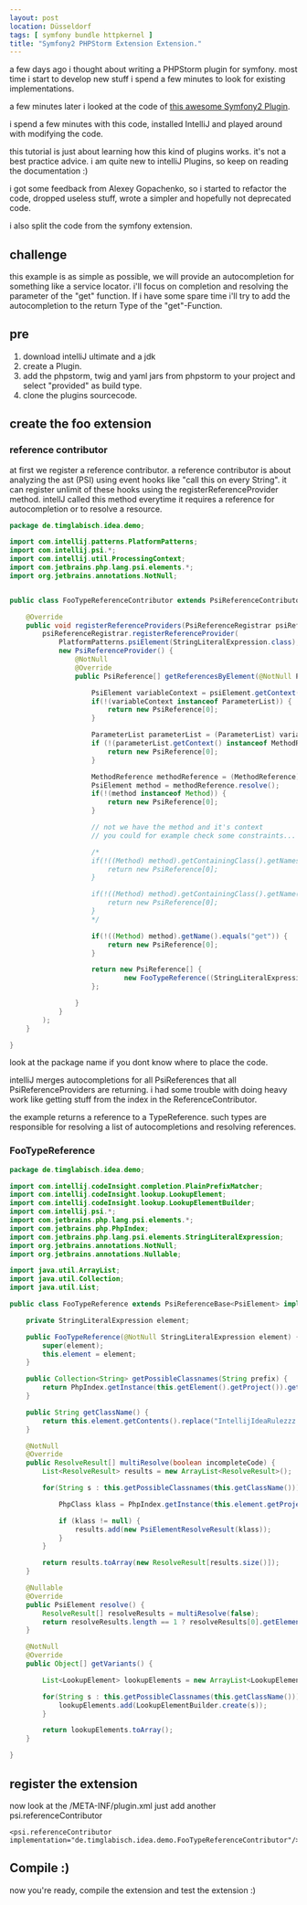 ```yaml
---
layout: post
location: Düsseldorf
tags: [ symfony bundle httpkernel ]
title: "Symfony2 PHPStorm Extension Extension."
---
```


a few days ago i thought about writing a PHPStorm plugin for symfony.
most time i start to develop new stuff i spend a few minutes to look for existing implementations.

a few minutes later i looked at the code of [this awesome Symfony2 Plugin](https://github.com/Haehnchen/idea-php-symfony2-plugin).

i spend a few minutes with this code, installed IntelliJ and played around with modifying the code.

this tutorial is just about learning how this kind of plugins works. it's not a best practice advice.
i am quite new to intelliJ Plugins, so keep on reading the documentation :)

i got some feedback from Alexey Gopachenko, so i started to
refactor the code, dropped useless stuff, wrote a simpler and hopefully not deprecated code.

i also split the code from the symfony extension.

## challenge
this example is as simple as possible, we will provide an autocompletion for something like a service locator.
i'll focus on completion and resolving the parameter of the "get" function.
If i have some spare time i'll try to add the autocompletion to the return Type of the "get"-Function.

## pre
1. download intelliJ ultimate and a jdk
2. create a Plugin.
3. add the phpstorm, twig and yaml jars from phpstorm to your project and select "provided" as build type.
4. clone the plugins sourcecode.


## create the foo extension

### reference contributor
at first we register a reference contributor.
a reference contributor is about analyzing the ast (PSI) using event hooks like "call this on every String".
it can register unlimit of these hooks using the registerReferenceProvider method.
intellJ called this method everytime it requires a reference for autocompletion or to resolve a resource.

```java
package de.timglabisch.idea.demo;

import com.intellij.patterns.PlatformPatterns;
import com.intellij.psi.*;
import com.intellij.util.ProcessingContext;
import com.jetbrains.php.lang.psi.elements.*;
import org.jetbrains.annotations.NotNull;


public class FooTypeReferenceContributor extends PsiReferenceContributor {

    @Override
    public void registerReferenceProviders(PsiReferenceRegistrar psiReferenceRegistrar) {
        psiReferenceRegistrar.registerReferenceProvider(
            PlatformPatterns.psiElement(StringLiteralExpression.class),
            new PsiReferenceProvider() {
                @NotNull
                @Override
                public PsiReference[] getReferencesByElement(@NotNull PsiElement psiElement, @NotNull ProcessingContext processingContext) {

                    PsiElement variableContext = psiElement.getContext();
                    if(!(variableContext instanceof ParameterList)) {
                        return new PsiReference[0];
                    }

                    ParameterList parameterList = (ParameterList) variableContext;
                    if (!(parameterList.getContext() instanceof MethodReference)) {
                        return new PsiReference[0];
                    }

                    MethodReference methodReference = (MethodReference) parameterList.getContext();
                    PsiElement method = methodReference.resolve();
                    if(!(method instanceof Method)) {
                        return new PsiReference[0];
                    }

                    // not we have the method and it's context
                    // you could for example check some constraints...

                    /*
                    if(!((Method) method).getContainingClass().getNamespaceName().equals("\\Tg\\BlogBundle\\DependencyInjection\\")) {
                        return new PsiReference[0];
                    }

                    if(!((Method) method).getContainingClass().getName().equals("TgBlogExtension")) {
                        return new PsiReference[0];
                    }
                    */

                    if(!((Method) method).getName().equals("get")) {
                        return new PsiReference[0];
                    }

                    return new PsiReference[] {
                            new FooTypeReference((StringLiteralExpression) psiElement)
                    };

                }
            }
        );
    }

}

```

look at the package name if you dont know where to place the code.

intelliJ merges autocompletions for all PsiReferences that all PsiReferenceProviders are returning.
i had some trouble with doing heavy work like getting stuff from the index in the ReferenceContributor.

the example returns a reference to a TypeReference.
such types are responsible for resolving a list of autocompletions and resolving references.

### FooTypeReference

```java
package de.timglabisch.idea.demo;

import com.intellij.codeInsight.completion.PlainPrefixMatcher;
import com.intellij.codeInsight.lookup.LookupElement;
import com.intellij.codeInsight.lookup.LookupElementBuilder;
import com.intellij.psi.*;
import com.jetbrains.php.lang.psi.elements.*;
import com.jetbrains.php.PhpIndex;
import com.jetbrains.php.lang.psi.elements.StringLiteralExpression;
import org.jetbrains.annotations.NotNull;
import org.jetbrains.annotations.Nullable;

import java.util.ArrayList;
import java.util.Collection;
import java.util.List;

public class FooTypeReference extends PsiReferenceBase<PsiElement> implements PsiPolyVariantReference {

    private StringLiteralExpression element;

    public FooTypeReference(@NotNull StringLiteralExpression element) {
        super(element);
        this.element = element;
    }

    public Collection<String> getPossibleClassnames(String prefix) {
        return PhpIndex.getInstance(this.getElement().getProject()).getAllClassNames(new PlainPrefixMatcher(prefix));
    }

    public String getClassName() {
        return this.element.getContents().replace("IntellijIdeaRulezzz ", "");
    }

    @NotNull
    @Override
    public ResolveResult[] multiResolve(boolean incompleteCode) {
        List<ResolveResult> results = new ArrayList<ResolveResult>();

        for(String s : this.getPossibleClassnames(this.getClassName())) {

            PhpClass klass = PhpIndex.getInstance(this.element.getProject()).getClassByName(s);

            if (klass != null) {
                results.add(new PsiElementResolveResult(klass));
            }
        }

        return results.toArray(new ResolveResult[results.size()]);
    }

    @Nullable
    @Override
    public PsiElement resolve() {
        ResolveResult[] resolveResults = multiResolve(false);
        return resolveResults.length == 1 ? resolveResults[0].getElement() : null;
    }

    @NotNull
    @Override
    public Object[] getVariants() {

        List<LookupElement> lookupElements = new ArrayList<LookupElement>();

        for(String s : this.getPossibleClassnames(this.getClassName())) {
            lookupElements.add(LookupElementBuilder.create(s));
        }

        return lookupElements.toArray();
    }

}
```



## register the extension
now look at the /META-INF/plugin.xml
just add another psi.referenceContributor

```
<psi.referenceContributor implementation="de.timglabisch.idea.demo.FooTypeReferenceContributor"/>
```

## Compile :)
now you're ready, compile the extension and test the extension :)


